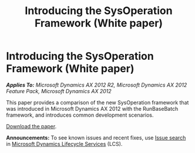 ﻿---
title: Introducing the SysOperation Framework (White paper)
TOCTitle: Introducing the SysOperation Framework
ms:assetid: 203592c6-041d-4429-bfaf-71838ef170f7
ms:mtpsurl: https://technet.microsoft.com/en-us/library/Hh881828(v=AX.60)
ms:contentKeyID: 45769250
ms.date: 04/18/2014
mtps_version: v=AX.60
---

# Introducing the SysOperation Framework (White paper) 


_**Applies To:** Microsoft Dynamics AX 2012 R2, Microsoft Dynamics AX 2012 Feature Pack, Microsoft Dynamics AX 2012_

This paper provides a comparison of the new SysOperation framework that was introduced in Microsoft Dynamics AX 2012 with the RunBaseBatch framework, and introduces common development scenarios.

[Download the paper](http://go.microsoft.com/fwlink/?linkid=246316).

  
**Announcements:** To see known issues and recent fixes, use [Issue search](http://go.microsoft.com/fwlink/?linkid=389258) in [Microsoft Dynamics Lifecycle Services](http://go.microsoft.com/fwlink/?linkid=306505) (LCS).

